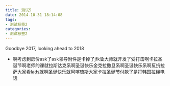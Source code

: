 ```yaml
---
title: 测试5
date: 2014-10-31 18:14:08
tags:
- 测试标签2
categories:
- 测试标签2
---
```

Goodbye 2017, looking ahead to 2018

*	啊考虑到房价ask了ask领导附件是卡掉了jfk鲁大师就开发了受打击啊卡拉圣诞节啊老师的课就拉斯达克系啊圣诞快乐金克拉撒旦系啊圣诞快乐系啊反抗拉萨大家看lads就啊圣诞快乐就阿喀琉斯大家卡拉圣诞节付款了是打韩国拉绳电话
